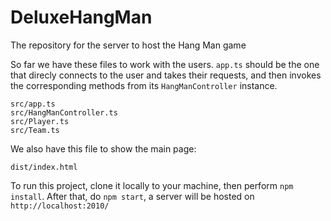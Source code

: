 # DeluxeHangMan
The repository for the server to host the Hang Man game

So far we have these files to work with the users. ```app.ts``` should be the one that direcly connects to the user and takes their requests, and then invokes the corresponding methods from its ```HangManController``` instance.

```
src/app.ts
src/HangManController.ts
src/Player.ts
src/Team.ts
```
We also have this file to show the main page:

```dist/index.html```

To run this project, clone it locally to your machine, then perform ```npm install```. After that, do ```npm start```, a server will be hosted on ```http://localhost:2010/```
